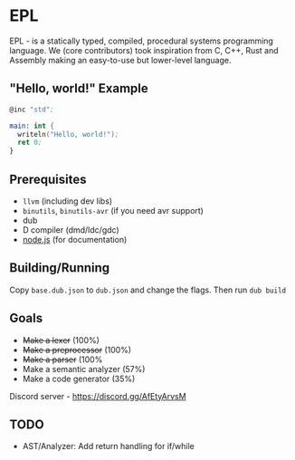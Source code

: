 # EPL

EPL - is a statically typed, compiled, procedural systems programming language. We (core contributors) took
inspiration from C, C++, Rust and Assembly making an easy-to-use but lower-level language.



## "Hello, world!" Example

```nasm
@inc "std";

main: int {
  writeln("Hello, world!");
  ret 0;
}
```

## Prerequisites

* `llvm` (including dev libs)
* `binutils`, `binutils-avr` (if you need avr support)
* dub
* D compiler (dmd/ldc/gdc)
* [node.js](https://nodejs.org/) (for documentation)

## Building/Running

Copy `base.dub.json` to `dub.json` and change the flags. Then run `dub build`

## Goals

* ~~Make a lexer~~ (100%)
* ~~Make a preprocessor~~ (100%)
* ~~Make a parser~~ (100%
* Make a semantic analyzer (57%)
* Make a code generator (35%)

Discord server - https://discord.gg/AfEtyArvsM

## TODO

- AST/Analyzer: Add return handling for if/while
